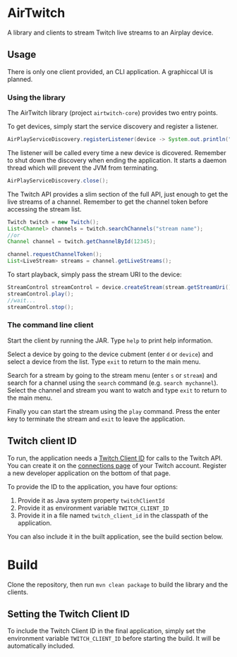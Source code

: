 # AirTwitch
A library and clients to stream Twitch live streams to an Airplay device.

## Usage
There is only one client provided, an CLI application. A graphiccal UI is planned.

### Using the library
The AirTwitch library (project `airtwitch-core`) provides two entry points.

To get devices, simply start the service discovery and register a listener.

````java
AirPlayServiceDiscovery.registerListener(device -> System.out.println("Found device: " + device.getName());
````
The listener will be called every time a new device is dicovered. Remember to shut down the discovery when 
ending the application. It starts a daemon thread which will prevent the JVM from terminating.
````java
AirPlayServiceDiscovery.close();
````

The Twitch API provides a slim section of the full API, just enough to get the live streams of a channel. Remember 
to get the channel token before accessing the stream list.
````java
Twitch twitch = new Twitch();
List<Channel> channels = twitch.searchChannels("stream name");
//or
Channel channel = twitch.getChannelById(12345);

channel.requestChannelToken();
List<LiveStream> streams = channel.getLiveStreams();
````

To start playback, simply pass the stream URI to the device:
````java
StreamControl streamControl = device.createStream(stream.getStreamUri());
streamControl.play();
//wait...
streamControl.stop();
````

### The command line client
Start the client by running the JAR. Type `help` to print help information.

Select a device by going to the device cubment (enter `d` or `device`) and select a device from the list. Type `exit` 
to return to the main menu.

Search for a stream by going to the stream menu (enter `s` or `stream`) and search for a channel using the `search`
command (e.g. `search mychannel`). Select the channel and stream you want to watch and type `exit` 
to return to the main menu.

Finally you can start the stream using the `play` command. Press the enter key to terminate the stream and `exit` to 
leave the application.

## Twitch client ID
To run, the application needs a [Twitch Client ID](https://dev.twitch.tv/docs/v5/guides/using-the-twitch-api/)
for calls to the Twitch API. You can create it on the [connections page](https://www.twitch.tv/settings/connections) 
of your Twitch account. Register a new developer application on the bottom of that page.

To provide the ID to the application, you have four options:

1. Provide it as Java system property `twitchClientId`
2. Provide it as environment variable `TWITCH_CLIENT_ID`
3. Provide it in a file named `twitch_client_id` in the classpath of the application.

You can also include it in the built application, see the build section below.

# Build
Clone the repository, then run `mvn clean package` to build the library and the clients.

## Setting the Twitch Client ID
To include the Twitch Client ID in the final application, simply  set the environment variable `TWITCH_CLIENT_ID` 
before starting the build. It will be automatically included.
